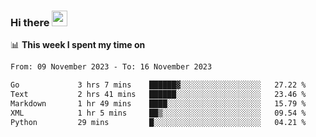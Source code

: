 ### Hi there <a href="https://www.gautamkrishnar.com/"><img src="https://media.giphy.com/media/hvRJCLFzcasrR4ia7z/giphy.gif" width="25px"></a>

📊 **This week I spent my time on**

<!--START_SECTION:waka-->

```txt
From: 09 November 2023 - To: 16 November 2023

Go             3 hrs 7 mins    ██████▓░░░░░░░░░░░░░░░░░░   27.22 %
Text           2 hrs 41 mins   ██████░░░░░░░░░░░░░░░░░░░   23.46 %
Markdown       1 hr 49 mins    ████░░░░░░░░░░░░░░░░░░░░░   15.79 %
XML            1 hr 5 mins     ██▒░░░░░░░░░░░░░░░░░░░░░░   09.54 %
Python         29 mins         █░░░░░░░░░░░░░░░░░░░░░░░░   04.21 %
```

<!--END_SECTION:waka-->
